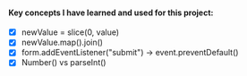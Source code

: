 #### Key concepts I have learned and used for this project: 

- [x] newValue = slice(0, value)
- [x] newValue.map().join()
- [x] form.addEventListener("submit") -> event.preventDefault()
- [x] Number() vs parseInt()